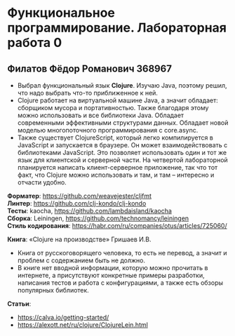 # Функциональное программирование. Лабораторная работа 0
## Филатов Фёдор Романович 368967

- Выбрал функциональный язык **Clojure**. Изучаю Java, поэтому решил, что надо выбрать что-то приближенное к ней.
- Clojure работает на виртуальной машине Java, а значит обладает: сборщиком мусора и портативностью. Также благодаря этому можно использовать и все библиотеки Java. Обладает современными эффективными структурами данных. Обладает новой моделью многопоточного программирования с core.async.
- Также существует ClojureScript, который легко компилируется в JavaScript и запускается в браузере. Он может взаимодействовать с библиотеками JavaScript. Это позволяет использовать один и тот же язык для клиентской и серверной части. На четвертой лабораторной планируется написать клиент-серверное приложение, так что тот факт, что Clojure можно использовать и там, и там – интересно и отчасти удобно.

**Форматер**: https://github.com/weavejester/cljfmt  
**Линтер**: <https://github.com/clj-kondo/clj-kondo>  
**Тесты**: kaocha, <https://github.com/lambdaisland/kaocha>  
**Сборка**: Leiningen, <https://github.com/technomancy/leiningen>  
**Стиль кодирования**: <https://habr.com/ru/companies/otus/articles/725060/>

**Книга**: «Clojure на производстве» Гришаев И.В.
- Книга от русскоговорящего человека, то есть не перевод, а значит и проблем с содержанием быть не должно.
- В книге нет вводной информации, которую можно прочитать в интернете, а присутствуют конкретные примеры разработки, написания тестов и работа с конфигурациями, а также есть обзоры популярных библиотек.

**Статьи**:
- <https://calva.io/getting-started/>
- <https://alexott.net/ru/clojure/ClojureLein.html>
